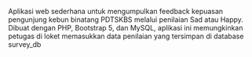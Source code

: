 Aplikasi web sederhana untuk mengumpulkan feedback kepuasan pengunjung kebun binatang PDTSKBS melalui penilaian Sad atau Happy. Dibuat dengan PHP, Bootstrap 5, dan MySQL, aplikasi ini memungkinkan petugas di loket memasukkan data penilaian yang tersimpan di database survey_db